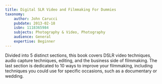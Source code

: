 ```yaml
---
title: Digital SLR Video and Filmmaking For Dummies
taxonomy:
	author: John Carucci
	pubdate: 2013-02-18
	isbn: 1118365984
	subjects: Photography & Video, Photography
	audience: General
	expertise: Beginner
---
```

Divided into 5 distinct sections, this book covers DSLR video techniques, audio capture techniques, editing, and the business side of filmmaking.  The last section is dedicated to 10 ways to improve your filmmaking, including techniques you could use for specific occasions, such as a documentary or wedding.